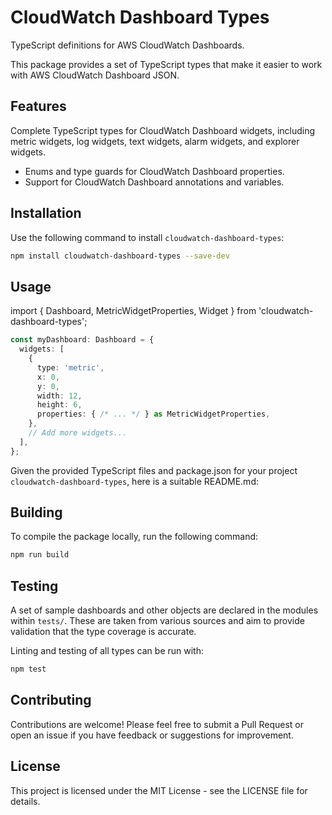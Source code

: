 # CloudWatch Dashboard Types

TypeScript definitions for AWS CloudWatch Dashboards.

This package provides a set of TypeScript types that make it easier to work with AWS CloudWatch Dashboard JSON. 

## Features

Complete TypeScript types for CloudWatch Dashboard widgets, including metric widgets, log widgets, text widgets, alarm widgets, and explorer widgets.
- Enums and type guards for CloudWatch Dashboard properties.
- Support for CloudWatch Dashboard annotations and variables.

## Installation

Use the following command to install `cloudwatch-dashboard-types`:

```bash
npm install cloudwatch-dashboard-types --save-dev
```

## Usage
import { Dashboard, MetricWidgetProperties, Widget } from 'cloudwatch-dashboard-types';

```typescript
const myDashboard: Dashboard = {
  widgets: [
    {
      type: 'metric',
      x: 0,
      y: 0,
      width: 12,
      height: 6,
      properties: { /* ... */ } as MetricWidgetProperties,
    },
    // Add more widgets...
  ],
};
```

Given the provided TypeScript files and package.json for your project `cloudwatch-dashboard-types`, here is a suitable README.md:

## Building

To compile the package locally, run the following command:

```bash
npm run build
```

## Testing
A set of sample dashboards and other objects are declared in the modules within `tests/`.  These are taken from various sources and aim to provide validation that the type coverage is accurate.

Linting and testing of all types can be run with:
```bash
npm test
```

## Contributing
Contributions are welcome! Please feel free to submit a Pull Request or open an issue if you have feedback or suggestions for improvement.

## License
This project is licensed under the MIT License - see the LICENSE file for details.